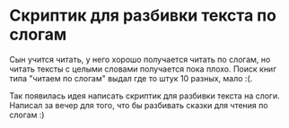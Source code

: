 # Скриптик для разбивки текста по слогам

Сын учится читать, у него хорошо получается читать по слогам,
но читать тексты с целыми словами получается пока плохо.
Поиск книг типа "читаем по слогам" выдал где то штук 10 разных, мало :(.

Так появилась идея написать скриптик для разбивки текста на слоги.
Написал за вечер для того, что бы разбивать сказки для чтения по слогам :)
